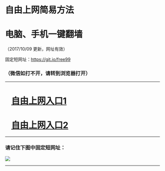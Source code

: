 ﻿# 自由上网简易方法

# 电脑、手机一键翻墙

（2017/10/09 更新，网址有效）

固定短网址：https://git.io/free99

### （微信如打不开，请转到浏览器打开）


***





# &nbsp;&nbsp; <a href="http://ft450925719.fwq-tz-1001.info/fwqtz01.html?t=100900125453 " target="_blank">自由上网入口1</a>
# &nbsp;&nbsp; <a href="http://ft134259197.fwq-tz-1002.info/fwqtz02.html?t=100900120017 " target="_blank">自由上网入口2</a>
***

### 请记住下图中固定短网址：

<img src="https://s3-us-west-2.amazonaws.com/fwq-1001/yjfq-20170905okok.png" /> 


***

